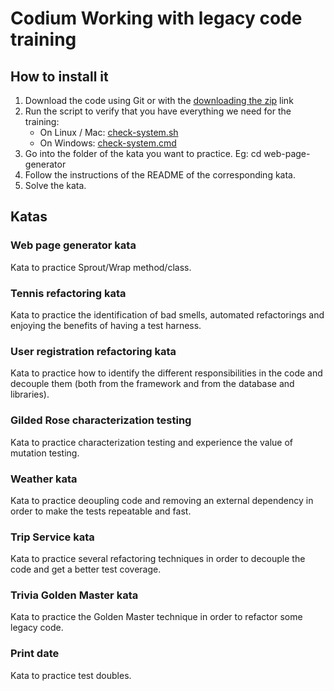 # Codium Working with legacy code training

## How to install it
1. Download the code using Git or with the [downloading the zip](https://github.com/CodiumTeam/legacy-training-js/archive/master.zip) link
2. Run the script to verify that you have everything we need for the training:
    - On Linux / Mac: [check-system.sh](./check-system.sh)
    - On Windows: [check-system.cmd](./check-system.cmd)
3. Go into the folder of the kata you want to practice. Eg: cd web-page-generator
4. Follow the instructions of the README of the corresponding kata.
5. Solve the kata.

## Katas
### Web page generator kata
Kata to practice Sprout/Wrap method/class.

### Tennis refactoring kata
Kata to practice the identification of bad smells, automated refactorings and enjoying the benefits of having a test harness.

### User registration refactoring kata
Kata to practice how to identify the different responsibilities in the code and decouple them (both from the framework and from the database and libraries).

### Gilded Rose characterization testing
Kata to practice characterization testing and experience the value of mutation testing.

### Weather kata
Kata to practice deoupling code and removing an external dependency in order to make the tests repeatable and fast.

### Trip Service kata
Kata to practice several refactoring techniques in order to decouple the code and get a better test coverage.

### Trivia Golden Master kata
Kata to practice the Golden Master technique in order to refactor some legacy code.

### Print date
Kata to practice test doubles.
